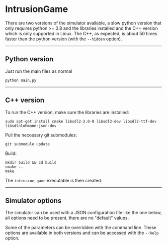 # IntrusionGame

There are two versions of the simulator available, a slow python version that only requires python >= 3.8 and the libraries installed and the C++ version which is only supported in Linux. The C++, as expected, is about 50 times faster than the python version (with the `--hidden` option).

---
## Python version
Just run the main files as normal
```
python main.py
```
---
## C++ version
To run the C++ version, make sure the libraries are installed:

```
sudo apt-get install cmake libsdl2-2.0-0 libsdl2-dev libsdl2-ttf-dev libsdlnlohmann-json-dev
```
Pull the necessary git submodules:
```
git submodule update
```
Build:
```
mkdir build && cd build
cmake ..
make
```
The `intrusion_game` executable is then created.

---
## Simulator options
The simulator can be used with a JSON configuration file like the one below, all options need to be present, there are no "default" values.  
  
Some of the parameters can be overridden with the command line. These options are available in both versions and can be accessed with the `--help` option.